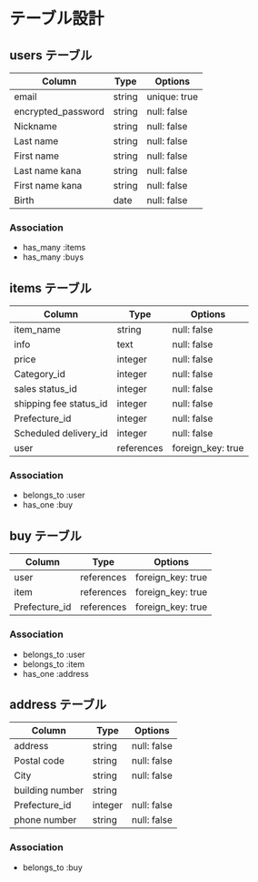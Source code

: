 # テーブル設計

## users テーブル

| Column             | Type    | Options      |
| ------------------ | ------- | ------------ |
| email              | string  | unique: true |
| encrypted_password | string  | null: false  |
| Nickname           | string  | null: false  |
| Last name          | string  | null: false  |
| First name         | string  | null: false  |
| Last name kana     | string  | null: false  |
| First name kana    | string  | null: false  |
| Birth              | date    | null: false  |

### Association

- has_many :items
- has_many :buys

## items テーブル

| Column                 | Type       | Options           |
| ---------------------- | ---------- | ----------------- |
| item_name              | string     | null: false       |
| info                   | text       | null: false       |
| price                  | integer    | null: false       |
| Category_id            | integer    | null: false       |
| sales status_id        | integer    | null: false       |
| shipping fee status_id | integer    | null: false       |
| Prefecture_id          | integer    | null: false       |
| Scheduled delivery_id  | integer    | null: false       |
| user                   | references | foreign_key: true |

### Association

- belongs_to :user
- has_one :buy

## buy テーブル

| Column              | Type       | Options           |
| ------------------- | ---------- | ----------------- |
| user                | references | foreign_key: true |
| item                | references | foreign_key: true |
| Prefecture_id       | references | foreign_key: true |

### Association

- belongs_to :user
- belongs_to :item
- has_one :address

## address テーブル

| Column              | Type       | Options           |
| ------------------- | ---------- | ----------------- |
| address             | string     | null: false       |
| Postal code         | string     | null: false       |
| City                | string     | null: false       |
| building number     | string     |                   |
| Prefecture_id       | integer    | null: false       |
| phone number        | string     | null: false       |

### Association

- belongs_to :buy